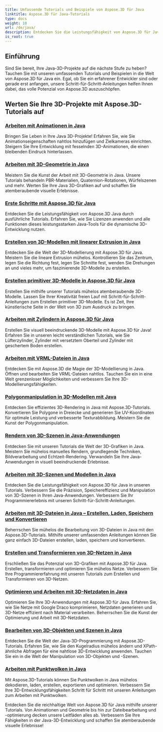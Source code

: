 ```yaml
---
title: Umfassende Tutorials und Beispiele von Aspose.3D für Java
linktitle: Aspose.3D für Java-Tutorials
type: docs
weight: 10
url: /de/java/
description: Entdecken Sie die Leistungsfähigkeit von Aspose.3D für Java anhand umfassender Tutorials. Werten Sie Ihre Java 3D-Projekte mit Tutorials zu Animationen, Geometrie, Lizenzierung und mehr auf!
is_root: true
---
```

## Einführung

Sind Sie bereit, Ihre Java-3D-Projekte auf die nächste Stufe zu heben? Tauchen Sie mit unseren umfassenden Tutorials und Beispielen in die Welt von Aspose.3D für Java ein. Egal, ob Sie ein erfahrener Entwickler sind oder gerade erst anfangen, unsere Schritt-für-Schritt-Anleitungen helfen Ihnen dabei, das volle Potenzial von Aspose.3D auszuschöpfen.

## Werten Sie Ihre 3D-Projekte mit Aspose.3D-Tutorials auf

### [Arbeiten mit Animationen in Java](./animations/)

Bringen Sie Leben in Ihre Java 3D-Projekte! Erfahren Sie, wie Sie Animationseigenschaften nahtlos hinzufügen und Zielkameras einrichten. Steigern Sie Ihre Entwicklung mit fesselnden 3D-Animationen, die einen bleibenden Eindruck hinterlassen.

### [Arbeiten mit 3D-Geometrie in Java](./geometry/)

Meistern Sie die Kunst der Arbeit mit 3D-Geometrie in Java. Unsere Tutorials behandeln PBR-Materialien, Quaternion-Rotationen, Würfelszenen und mehr. Werten Sie Ihre Java 3D-Grafiken auf und schaffen Sie atemberaubende visuelle Erlebnisse.

### [Erste Schritte mit Aspose.3D für Java](./licensing/)

Entdecken Sie die Leistungsfähigkeit von Aspose.3D Java durch ausführliche Tutorials. Erfahren Sie, wie Sie Lizenzen anwenden und alle Funktionen dieses leistungsstarken Java-Tools für die dynamische 3D-Entwicklung nutzen.

### [Erstellen von 3D-Modellen mit linearer Extrusion in Java](./linear-extrusion/)

Entdecken Sie die Welt der 3D-Modellierung mit Aspose.3D für Java. Meistern Sie die lineare Extrusion mühelos. Kontrollieren Sie das Zentrum, legen Sie die Richtung fest, legen Sie Schnitte fest, wenden Sie Drehungen an und vieles mehr, um faszinierende 3D-Modelle zu erstellen.

### [Erstellen primitiver 3D-Modelle in Aspose.3D für Java](./primitive-3d-models/)

Erstellen Sie mithilfe unserer Tutorials mühelos atemberaubende 3D-Modelle. Lassen Sie Ihrer Kreativität freien Lauf mit Schritt-für-Schritt-Anleitungen zum Erstellen primitiver 3D-Modelle. Es ist Zeit, Ihre künstlerische Seite in der Welt von 3D zum Ausdruck zu bringen.

### [Arbeiten mit Zylindern in Aspose.3D für Java](./cylinders/)

Erstellen Sie visuell beeindruckende 3D-Modelle mit Aspose.3D für Java! Erfahren Sie in unseren leicht verständlichen Tutorials, wie Sie Lüfterzylinder, Zylinder mit versetztem Oberteil und Zylinder mit geschertem Boden erstellen.

### [Arbeiten mit VRML-Dateien in Java](./vrml-files/)

Entdecken Sie mit Aspose.3D die Magie der 3D-Modellierung in Java. Öffnen und bearbeiten Sie VRML-Dateien nahtlos. Tauchen Sie ein in eine Welt grenzenloser Möglichkeiten und verbessern Sie Ihre 3D-Modellierungsfähigkeiten.

### [Polygonmanipulation in 3D-Modellen mit Java](./polygon/)

Entdecken Sie effizientes 3D-Rendering in Java mit Aspose.3D-Tutorials. Konvertieren Sie Polygone in Dreiecke und generieren Sie UV-Koordinaten für optimale Leistung und verbesserte Texturabbildung. Meistern Sie die Kunst der Polygonmanipulation.

### [Rendern von 3D-Szenen in Java-Anwendungen](./rendering-3d-scenes/)

Entdecken Sie mit unseren Tutorials die Welt der 3D-Grafiken in Java. Meistern Sie mühelos manuelles Rendern, grundlegende Techniken, Bildverarbeitung und Echtzeit-Rendering. Verwandeln Sie Ihre Java-Anwendungen in visuell beeindruckende Erlebnisse.

### [Arbeiten mit 3D-Szenen und Modellen in Java](./3d-scenes-and-models/)

Entdecken Sie die Leistungsfähigkeit von Aspose.3D für Java in unseren Tutorials. Verbessern Sie die Präzision, Speichereffizienz und Manipulation von 3D-Szenen in Ihren Java-Anwendungen. Verbessern Sie Ihr Programmiererlebnis mit unseren Schritt-für-Schritt-Anleitungen.

### [Arbeiten mit 3D-Dateien in Java – Erstellen, Laden, Speichern und Konvertieren](./load-and-save/)

Beherrschen Sie mühelos die Bearbeitung von 3D-Dateien in Java mit den Aspose.3D-Tutorials. Mithilfe unserer umfassenden Anleitungen können Sie ganz einfach 3D-Dateien erstellen, laden, speichern und konvertieren.

### [Erstellen und Transformieren von 3D-Netzen in Java](./transforming-3d-meshes/)

Erschließen Sie das Potenzial von 3D-Grafiken mit Aspose.3D für Java. Erstellen, transformieren und optimieren Sie mühelos Netze. Verbessern Sie Ihre Programmiererfahrung mit unseren Tutorials zum Erstellen und Transformieren von 3D-Netzen.

### [Optimieren und Arbeiten mit 3D-Netzdaten in Java](./3d-mesh-data/)

Optimieren Sie Ihre 3D-Anwendungen mit Aspose.3D für Java. Erfahren Sie, wie Sie Netze mit Google Draco komprimieren, Netzdaten generieren und 3D-Netze effizient nach Material verarbeiten. Beherrschen Sie die Kunst der Optimierung und Arbeit mit 3D-Netzdaten.

### [Bearbeiten von 3D-Objekten und Szenen in Java](./3d-objects-and-scenes/)

Entdecken Sie die Welt der Java-3D-Programmierung mit Aspose.3D-Tutorials. Erfahren Sie, wie Sie den Kugelradius mühelos ändern und XPath-ähnliche Abfragen für eine nahtlose 3D-Entwicklung anwenden. Tauchen Sie ein in die Welt der Manipulation von 3D-Objekten und -Szenen.

### [Arbeiten mit Punktwolken in Java](./point-clouds/)

Mit Aspose.3D-Tutorials können Sie Punktwolken in Java mühelos dekodieren, laden, erstellen, exportieren und optimieren. Verbessern Sie Ihre 3D-Entwicklungsfähigkeiten Schritt für Schritt mit unseren Anleitungen zum Arbeiten mit Punktwolken.

Entdecken Sie die reichhaltige Welt von Aspose.3D für Java mithilfe unserer Tutorials. Von Animationen und Geometrie bis hin zur Dateibearbeitung und -optimierung decken unsere Leitfäden alles ab. Verbessern Sie Ihre Fähigkeiten in der Java-3D-Entwicklung und schaffen Sie atemberaubende visuelle Erlebnisse!